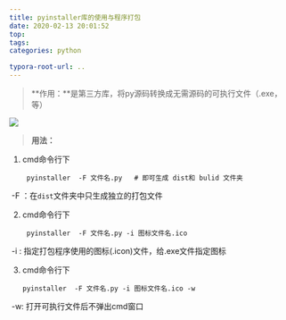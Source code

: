 ```yaml
---
title: pyinstaller库的使用与程序打包
date: 2020-02-13 20:01:52
top:
tags:
categories: python

typora-root-url: ..
---
```


> **作用：**是第三方库，将py源码转换成无需源码的可执行文件（.exe，等）

![](/assets/0.png)

> **用法：**

1. cmd命令行下

   ```
    pyinstaller  -F 文件名.py   # 即可生成 dist和 bulid 文件夹
   ```

​           -F ：在`dist`文件夹中只生成独立的打包文件

2. cmd命令行下

   ```
    pyinstaller  -F 文件名.py -i 图标文件名.ico 
   ```

​           -i : 指定打包程序使用的图标(.icon)文件，给.exe文件指定图标

3. cmd命令行下

   ```
   pyinstaller  -F 文件名.py -i 图标文件名.ico -w
   ```

​          -w:  打开可执行文件后不弹出cmd窗口
